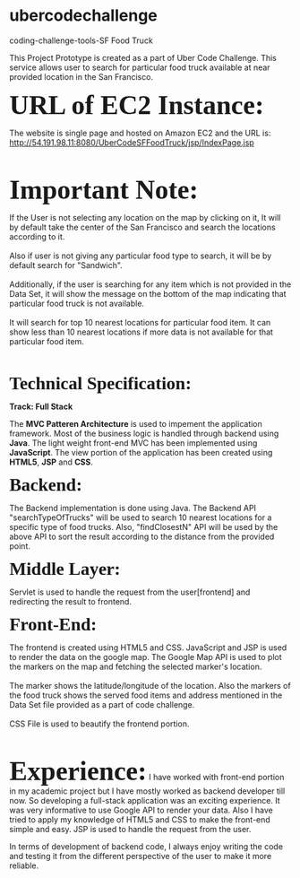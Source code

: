 # ubercodechallenge
coding-challenge-tools-SF Food Truck

This Project Prototype is created as a part of Uber Code Challenge.
This service allows user to search for particular food truck available at near provided location in the San Francisco. 


<font face="verdana" size="10"><b>URL of EC2 Instance:</b></font>

The website is single page and hosted on Amazon EC2 and the URL is:
<br>
http://54.191.98.11:8080/UberCodeSFFoodTruck/jsp/IndexPage.jsp

<br><br>
<font face="verdana" size="10"><b>Important Note:</b></font>


<p>
If the User is not selecting any location on the map by clicking on it, It will by default take the center of the San Francisco and search the locations according to it. 
<br><br>Also if user is not giving any particular food type to search, it will be by default search for "Sandwich".
<br><br>Additionally, if the user is searching for any item which is not provided in the Data Set, it will show the message on the bottom of the map indicating that particular food truck is not available.
<br><br>
It will search for top 10 nearest locations for particular food item. It can show less than 10 nearest locations if more data is not available for that particular food item.
</p>

<br><br>
<font face="verdana" size="6"><b>Technical Specification:</b></font>

<b>Track: Full Stack</b>

The <b>MVC Patteren Architecture</b> is used to impement the application framework. Most of the business logic is handled through backend using <b>Java</b>. The light weight front-end MVC has been implemented using <b>JavaScript</b>. The view portion of the application has been created using <b>HTML5</b>, <b>JSP</b> and <b>CSS</b>.


<font face="verdana" size="6"><b>Backend:</b></font>
<p>
  The Backend implementation is done using Java. The Backend API "searchTypeOfTrucks" will be used to search 10 nearest        locations for a specific type of food trucks. Also, "findClosestN" API will be used by the above API to sort the result      according to the distance from the provided point.
</p>

<font face="verdana" size="6"><b>Middle Layer:</b></font>
<p>
  Servlet is used to handle the request from the user[frontend] and redirecting the result to frontend. 
</p>

<font face="verdana" size="6"><b>Front-End:</b></font>
<p>
  The frontend is created using HTML5 and CSS. JavaScript and JSP is used to render the data on the google map. The Google     Map API is used to plot the markers on the map and fetching the selected marker's location. 
  <br><br>
  The marker shows the latitude/longitude of the location. Also the markers of the food truck shows the served food items and   address mentioned in the Data Set file provided as a part of code challenge.
  <br><br>
  CSS File is used to beautify the frontend portion. 
</p>

<br><br>
<font face="verdana" size="10"><b>Experience:</b></font>
I have worked with front-end portion in my academic project but I have mostly worked as backend developer till now. So developing a full-stack application was an exciting experience. It was very informative to use Google API to render your data. Also I have tried to apply my knowledge of HTML5 and CSS to make the front-end simple and easy. JSP is used to handle the request from the user.

In terms of development of backend code, I always enjoy writing the code and testing it from the different perspective of the user to make it more reliable. 

